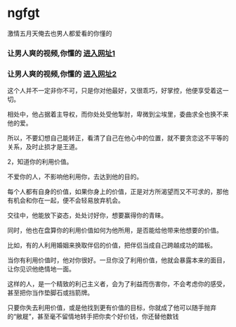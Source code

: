 # ngfgt
激情五月天俺去也男人都爱看的你懂的
                 
### 让男人爽的视频,你懂的  [进入网址1](https://jaakcc.com/?444)

### 让男人爽的视频,你懂的  [进入网址2](https://jaamcc.com/?444)
                       
这个人并不一定非你不可，只是你对他最好，又很乖巧，好掌控，他便享受着这一切。

相处中，他占据着主导权，而你处处受他掣肘，卑微到尘埃里，委曲求全也换不来他的爱。

所以，不要幻想自己能转正，看清了自己在他心中的位置，就不要贪恋这不平等的关系，及时止损才是王道。


2，知道你的利用价值。

不爱你的人，不影响他利用你，去达到他的目的。

每个人都有自身的价值，如果你身上的价值，正是对方所渴望而又不可求的，那他有机会和你在一起，便不会轻易放弃机会。

交往中，他能放下姿态，处处讨好你，想要赢得你的青睐。

同时，他也在盘算你的利用价值如何为他所用，是否能给他带来他想要的价值。

比如，有的人利用婚姻来换取伴侣的价值，把伴侣当成自己跨越成功的踏板。

当你有利用价值时，他对你很好。一旦你没了利用价值，他就会暴露本来的面目，让你见识他绝情地一面。

这样的人，是一个精致的利己主义者，会为了利益而伤害你，不会考虑你的感受，甚至把你当作垫脚石或挡箭牌。

只要你失去利用价值，或是他找到更有价值的目标，你就成了他可以随手抛弃的“敝屣”，甚至毫不留情地转手把你卖个好价钱，你还替他数钱
